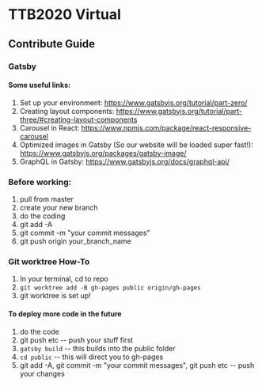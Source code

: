 # TTB2020 Virtual

## Contribute Guide

### Gatsby

#### Some useful links:

1. Set up your environment: https://www.gatsbyjs.org/tutorial/part-zero/
2. Creating layout components: https://www.gatsbyjs.org/tutorial/part-three/#creating-layout-components
3. Carousel in React: https://www.npmjs.com/package/react-responsive-carousel
4. Optimized images in Gatsby (So our website will be loaded super fast!): https://www.gatsbyjs.org/packages/gatsby-image/
5. GraphQL in Gatsby: https://www.gatsbyjs.org/docs/graphql-api/

### Before working:

1. pull from master
2. create your new branch
3. do the coding
4. git add -A
5. git commit -m "your commit messages"
6. git push origin your_branch_name

### Git worktree How-To

1. In your terminal, cd to repo
2. `git worktree add -B gh-pages public origin/gh-pages`
3. git worktree is set up!

#### To deploy more code in the future

1. do the code
2. git push etc -- push your stuff first
3. `gatsby build` -- this builds into the public folder
4. `cd public` -- this will direct you to gh-pages
5. git add -A, git commit -m "your commit messages", git push etc -- push your changes
